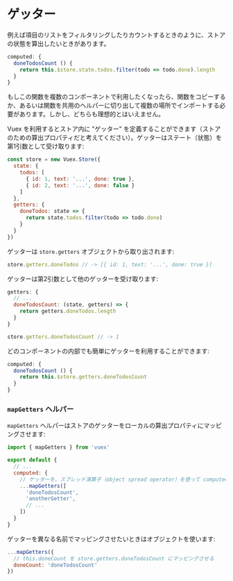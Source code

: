 # ゲッター

例えば項目のリストをフィルタリングしたりカウントするときのように、ストアの状態を算出したいときがあります。

``` js
computed: {
  doneTodosCount () {
    return this.$store.state.todos.filter(todo => todo.done).length
  }
}
```

もしこの関数を複数のコンポーネントで利用したくなったら、関数をコピーするか、あるいは関数を共用のヘルパーに切り出して複数の場所でインポートする必要があります。しかし、どちらも理想的とはいえません。

Vuex を利用するとストア内に "ゲッター" を定義することができます（ストアのための算出プロパティだと考えてください）。ゲッターはステート（状態）を第1引数として受け取ります:

``` js
const store = new Vuex.Store({
  state: {
    todos: [
      { id: 1, text: '...', done: true },
      { id: 2, text: '...', done: false }
    ]
  },
  getters: {
    doneTodos: state => {
      return state.todos.filter(todo => todo.done)
    }
  }
})
```

ゲッターは `store.getters` オブジェクトから取り出されます:

``` js
store.getters.doneTodos // -> [{ id: 1, text: '...', done: true }]
```

ゲッターは第2引数として他のゲッターを受け取ります:

``` js
getters: {
  // ...
  doneTodosCount: (state, getters) => {
    return getters.doneTodos.length
  }
}
```

``` js
store.getters.doneTodosCount // -> 1
```

どのコンポーネントの内部でも簡単にゲッターを利用することができます:

``` js
computed: {
  doneTodosCount () {
    return this.$store.getters.doneTodosCount
  }
}
```

### `mapGetters` ヘルパー

`mapGetters` ヘルパーはストアのゲッターをローカルの算出プロパティにマッピングさせます:

``` js
import { mapGetters } from 'vuex'

export default {
  // ...
  computed: {
    // ゲッターを、スプレッド演算子（object spread operator）を使って computed に組み込む
    ...mapGetters([
      'doneTodosCount',
      'anotherGetter',
      // ...
    ])
  }
}
```

ゲッターを異なる名前でマッピングさせたいときはオブジェクトを使います:

``` js
...mapGetters({
  // this.doneCount を store.getters.doneTodosCount にマッピングさせる
  doneCount: 'doneTodosCount'
})
```
